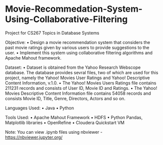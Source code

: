 # Movie-Recommedation-System-Using-Collaborative-Filtering
Project for CS267 Topics in Database Systems 

Objective:
  •	Design a movie recommendation system that considers the past movie ratings given by various users to provide suggestions to the user.
  •	Implement this system using collaborative filtering algorithms and Apache Mahout framework.
  
Dataset:
  •	Dataset is obtained from the Yahoo Research Webscope database. The database provides sevral files, two of which are used for this           project, namely the Yahoo! Movies User Ratings and Yahoo! Descriptive Content Information, v.1.0.
  • The Yahoo! Movies Users Ratings file contains 211231 records and consists of User ID, Movie ID and Ratings. 
  • The Yahoo! Movies Descriptive Content Information file contains 54058 records and consists Movie ID, Title, Genre, Directors, Actors       and so on.
  
Languages Used:
  • Java
  • Python
   
Tools Used:
  • Apache Mahout Framework
  • HDFS
  • Python Pandas, Matplotlib libraries
  • OpenRefine 
  • Cloudera Quickstart VM
 
 
Note: You can view .ipynb files using nbviewer - https://nbviewer.jupyter.org/
